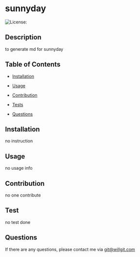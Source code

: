 # sunnyday
![License:](https://img.shields.io/badge/License-BSD_3-yellow.svg)

## Description

to generate md for sunnyday

## Table of Contents

* [Installation](#installation)

* [Usage](#usage)

* [Contribution](#contribution)

* [Tests](#test)

* [Questions](#questions) 

## Installation
no instruction
## Usage
no usage info
## Contribution
no one contribute
## Test
no test done
## Questions
  If there are any questions, please contact me via git@willgit.com
